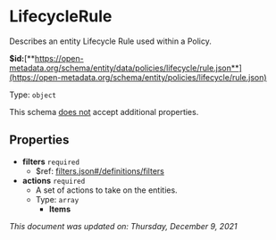 # LifecycleRule

Describes an entity Lifecycle Rule used within a Policy.

**$id:**[**https://open-metadata.org/schema/entity/data/policies/lifecycle/rule.json**](https://open-metadata.org/schema/entity/policies/lifecycle/rule.json)

Type: `object`

This schema <u>does not</u> accept additional properties.

## Properties
- **filters** `required` 
  - $ref: [filters.json#/definitions/filters](filters.md#filters)
- **actions** `required`
  - A set of actions to take on the entities.
  - Type: `array`
    - **Items**

_This document was updated on: Thursday, December 9, 2021_